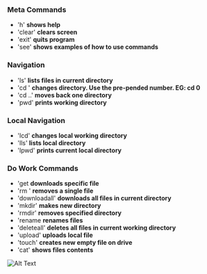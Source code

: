 
### Meta Commands
* 'h'                      **shows help**
* 'clear'                  **clears screen**
* 'exit'                   **quits program**
* 'see'                    **shows examples of how to use commands**
### Navigation
* 'ls'                     **lists files in current directory**
* 'cd <directory>'          **changes directory. Use the pre-pended number. EG: cd 0**
* 'cd ..'                  **moves back one directory**
* 'pwd'                    **prints working directory**
 
### Local Navigation
* 'lcd'                    **changes local working directory**
* 'lls'                    **lists local directory**
* 'lpwd'                   **prints current local directory**

### Do Work Commands
* 'get <filename>          **downloads specific file**
* 'rm <filename>'          **removes a single file**
* 'downloadall'            **downloads all files in current directory**
* 'mkdir'                  **makes new directory**
* 'rmdir' <filename>       **removes specified directory**
* 'rename <filename> <new> **renames files**
* 'deleteall'              **deletes all files in current working directory**
* 'upload'                 **uploads local file**  
* 'touch'                  **creates new empty file on drive**
* 'cat' <number>           **shows files contents**



![Alt Text](output.gif)


